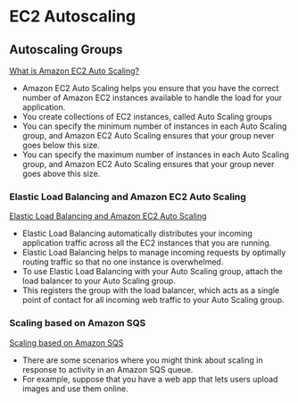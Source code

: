 # EC2 Autoscaling

## Autoscaling Groups

[What is Amazon EC2 Auto Scaling?](https://docs.aws.amazon.com/autoscaling/ec2/userguide/what-is-amazon-ec2-auto-scaling.html)

- Amazon EC2 Auto Scaling helps you ensure that you have the correct number of Amazon EC2 instances available to handle the load for your application. 
- You create collections of EC2 instances, called Auto Scaling groups
- You can specify the minimum number of instances in each Auto Scaling group, and Amazon EC2 Auto Scaling ensures that your group never goes below this size. 
- You can specify the maximum number of instances in each Auto Scaling group, and Amazon EC2 Auto Scaling ensures that your group never goes above this size.


### Elastic Load Balancing and Amazon EC2 Auto Scaling

[Elastic Load Balancing and Amazon EC2 Auto Scaling](https://docs.aws.amazon.com/autoscaling/ec2/userguide/autoscaling-load-balancer.html)

- Elastic Load Balancing automatically distributes your incoming application traffic across all the EC2 instances that you are running. 
- Elastic Load Balancing helps to manage incoming requests by optimally routing traffic so that no one instance is overwhelmed.
- To use Elastic Load Balancing with your Auto Scaling group, attach the load balancer to your Auto Scaling group.
- This registers the group with the load balancer, which acts as a single point of contact for all incoming web traffic to your Auto Scaling group.


### Scaling based on Amazon SQS

[Scaling based on Amazon SQS](https://docs.aws.amazon.com/autoscaling/ec2/userguide/as-using-sqs-queue.html)

- There are some scenarios where you might think about scaling in response to activity in an Amazon SQS queue. 
- For example, suppose that you have a web app that lets users upload images and use them online.